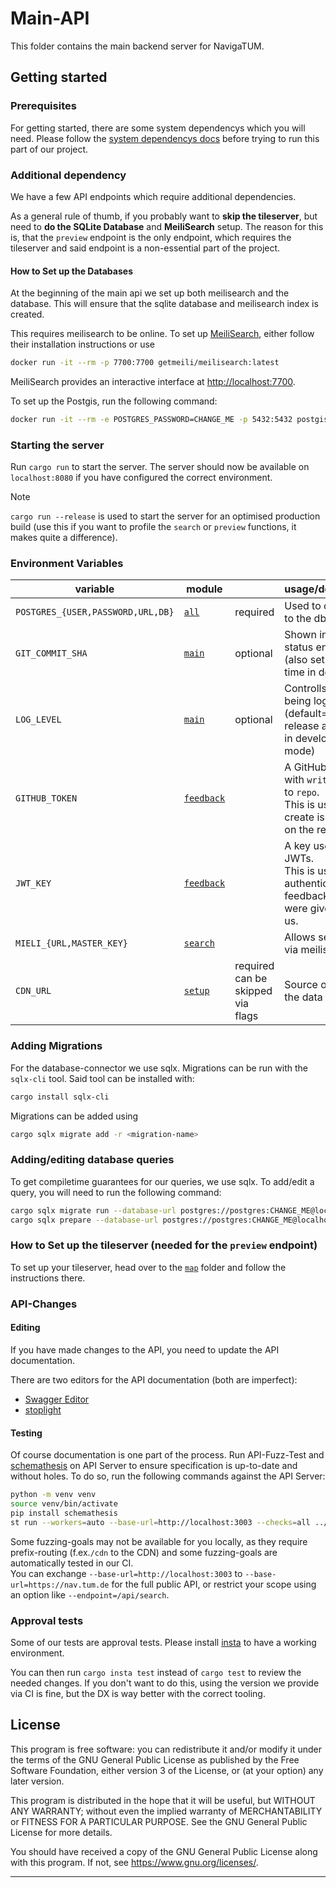 # Main-API

This folder contains the main backend server for NavigaTUM.

## Getting started

### Prerequisites

For getting started, there are some system dependencys which you will need.
Please follow the [system dependencys docs](/resources/documentation/Dependencys.md) before trying to run this part of
our project.

### Additional dependency

We have a few API endpoints which require additional dependencies.

As a general rule of thumb, if you probably want to **skip the tileserver**, but need to **do the SQLite Database** and
**MeiliSearch** setup.
The reason for this is, that the `preview` endpoint is the only endpoint, which requires the tileserver and said
endpoint is a non-essential part of the project.

#### How to Set up the Databases

At the beginning of the main api we set up both meilisearch and the database.
This will ensure that the sqlite database and meilisearch index is created.

This requires meilisearch to be online.
To set up [MeiliSearch](https://github.com/meilisearch/MeiliSearch), either follow their installation instructions or
use

```bash
docker run -it --rm -p 7700:7700 getmeili/meilisearch:latest
```

MeiliSearch provides an interactive interface at <http://localhost:7700>.

To set up the Postgis, run the following command:

```bash
docker run -it --rm -e POSTGRES_PASSWORD=CHANGE_ME -p 5432:5432 postgis/postgis:latest
```

### Starting the server

Run `cargo run` to start the server.
The server should now be available on `localhost:8080` if you have configured the correct environment.

> [!NOTE]
> `cargo run --release` is used to start the server for an optimised production build (use this if you want to profile
> the `search` or `preview` functions, it makes quite a difference).

### Environment Variables

| variable                          | module                           |                                         | usage/description                                                                                      |
|-----------------------------------|----------------------------------|-----------------------------------------|--------------------------------------------------------------------------------------------------------|
| `POSTGRES_{USER,PASSWORD,URL,DB}` | [`all`](./main.rs)               | required                                | Used to connect to the db                                                                              |
| `GIT_COMMIT_SHA`                  | [`main`](./main.rs)              | optional                                | Shown in the status endpint (also set at build time in docker)                                         |
| `LOG_LEVEL`                       | [`main`](./main.rs)              | optional                                | Controlls what is being logged (default=`info` in release and `debug` in development mode)             |
| `GITHUB_TOKEN`                    | [`feedback`](./feeedback/mod.rs) |                                         | A GitHub token with `write` access to `repo`.<br/>This is used to create issues/PRs on the repository. |
| `JWT_KEY`                         | [`feedback`](./feeedback/mod.rs) |                                         | A key used to sign JWTs.<br/>This is used to authenticate that feedback tokens were given out by us.   |
| `MIELI_{URL,MASTER_KEY}`          | [`search`](./search/mod.rs)      |                                         | Allows searching via meiliserch                                                                        |
| `CDN_URL`                         | [`setup`](./setup/mod.rs)        | required <br/> can be skipped via flags | Source of truth of the data                                                                            |

### Adding Migrations

For the database-connector we use sqlx.
Migrations can be run with the `sqlx-cli` tool. Said tool can be installed with:

```bash
cargo install sqlx-cli
```

Migrations can be added using

```bash
cargo sqlx migrate add -r <migration-name>
```

### Adding/editing database queries

To get compiletime guarantees for our queries, we use sqlx.
To add/edit a query, you will need to run the following command:

```bash
cargo sqlx migrate run --database-url postgres://postgres:CHANGE_ME@localhost:5432/postgres
cargo sqlx prepare --database-url postgres://postgres:CHANGE_ME@localhost:5432/postgres --workspace
```

### How to Set up the tileserver (needed for the `preview` endpoint)

To set up your tileserver, head over to the [`map`](https://github.com/TUM-Dev/NavigaTUM/tree/main/map) folder and
follow the instructions there.

### API-Changes

#### Editing

If you have made changes to the API, you need to update the API documentation.

There are two editors for the API documentation (both are imperfect):

- [Swagger Editor](https://editor.swagger.io/?url=https://raw.githubusercontent.com/TUM-Dev/navigatum/main/openapi.yaml)
- [stoplight](https://stoplight.io/)

#### Testing

Of course documentation is one part of the process.
Run API-Fuzz-Test and [schemathesis](https://github.com/schemathesis/schemathesis) on API Server to ensure specification
is up-to-date and without holes.
To do so, run the following commands against the API Server:

```bash
python -m venv venv
source venv/bin/activate
pip install schemathesis
st run --workers=auto --base-url=http://localhost:3003 --checks=all ../openapi.yaml
```

Some fuzzing-goals may not be available for you locally, as they require prefix-routing (f.ex.`/cdn` to the CDN) and
some fuzzing-goals are automatically tested in our CI.  
You can exchange `--base-url=http://localhost:3003` to `--base-url=https://nav.tum.de` for the full public API, or
restrict your scope using an option like `--endpoint=/api/search`.

### Approval tests

Some of our tests are approval tests.
Please install [insta](https://insta.rs/docs/quickstart/) to have a working environment.

You can then run `cargo insta test` instead of `cargo test` to review the needed changes.
If you don't want to do this, using the version we provide via CI is fine, but the DX is way better with the correct
tooling.

## License

This program is free software: you can redistribute it and/or modify
it under the terms of the GNU General Public License as published by
the Free Software Foundation, either version 3 of the License, or
(at your option) any later version.

This program is distributed in the hope that it will be useful,
but WITHOUT ANY WARRANTY; without even the implied warranty of
MERCHANTABILITY or FITNESS FOR A PARTICULAR PURPOSE. See the
GNU General Public License for more details.

You should have received a copy of the GNU General Public License
along with this program. If not, see <https://www.gnu.org/licenses/>.

---
